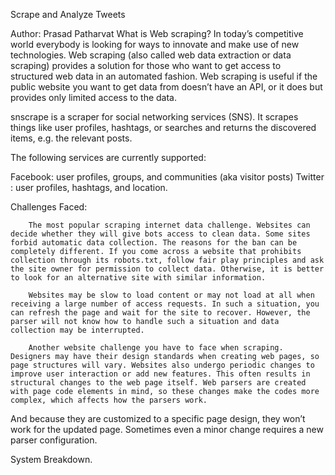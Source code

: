 Scrape and Analyze Tweets

Author: Prasad Patharvat
What is Web scraping?
 In today’s competitive world everybody is looking for ways to innovate and make use of new technologies. 
 Web scraping (also called web data extraction or data scraping) provides a solution for those who want
 to get access to structured web data in an automated fashion. Web scraping is useful if the public website
 you want to get data from doesn’t have an API, or it does but provides only limited access to the data.



snscrape is a scraper for social networking services (SNS). 
It scrapes things like user profiles, hashtags, or searches and returns the discovered items,
e.g. the relevant posts.

The following services are currently supported:

 Facebook: user profiles, groups, and communities (aka visitor posts)
 Twitter : user profiles, hashtags, and location.


 Challenges Faced:

        The most popular scraping internet data challenge. Websites can decide whether they will give bots access to clean data. Some sites forbid automatic data collection. The reasons for the ban can be completely different. If you come across a website that prohibits collection through its robots.txt, follow fair play principles and ask the site owner for permission to collect data. Otherwise, it is better to look for an alternative site with similar information. 

        Websites may be slow to load content or may not load at all when receiving a large number of access requests. In such a situation, you can refresh the page and wait for the site to recover. However, the parser will not know how to handle such a situation and data collection may be interrupted. 

        Another website challenge you have to face when scraping. Designers may have their design standards when creating web pages, so page structures will vary. Websites also undergo periodic changes to improve user interaction or add new features. This often results in structural changes to the web page itself. Web parsers are created with page code elements in mind, so these changes make the codes more complex, which affects how the parsers work.

And because they are customized to a specific page design, they won’t work for the updated page. Sometimes even a minor change requires a new parser configuration.

System Breakdown.       

